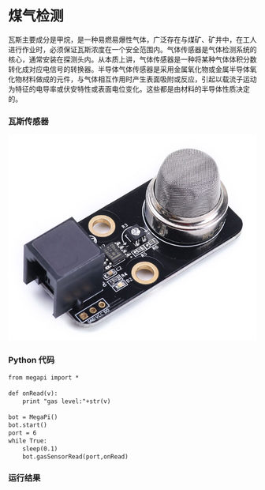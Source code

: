 # 煤气检测

瓦斯主要成分是甲烷，是一种易燃易爆性气体，广泛存在与煤矿、矿井中，在工人进行作业时，必须保证瓦斯浓度在一个安全范围内。气体传感器是气体检测系统的核心，通常安装在探测头内。从本质上讲，气体传感器是一种将某种气体体积分数转化成对应电信号的转换器。半导体气体传感器是采用金属氧化物或金属半导体氧化物材料做成的元件，与气体相互作用时产生表面吸附或反应，引起以载流子运动为特征的电导率或伏安特性或表面电位变化。这些都是由材料的半导体性质决定的。  

### 瓦斯传感器

![gas](gas.jpg)

### Python 代码
```
from megapi import *

def onRead(v):
	print "gas level:"+str(v)

bot = MegaPi()
bot.start()
port = 6
while True:
    sleep(0.1)
    bot.gasSensorRead(port,onRead)
```
### 运行结果


